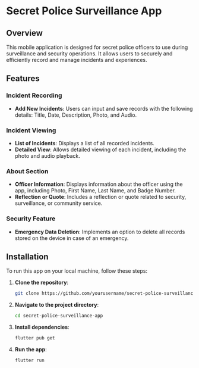 # Secret Police Surveillance App

## Overview
This mobile application is designed for secret police officers to use during surveillance and security operations. It allows users to securely and efficiently record and manage incidents and experiences.

## Features

### Incident Recording
- **Add New Incidents**: Users can input and save records with the following details: Title, Date, Description, Photo, and Audio.

### Incident Viewing
- **List of Incidents**: Displays a list of all recorded incidents.
- **Detailed View**: Allows detailed viewing of each incident, including the photo and audio playback.

### About Section
- **Officer Information**: Displays information about the officer using the app, including Photo, First Name, Last Name, and Badge Number.
- **Reflection or Quote**: Includes a reflection or quote related to security, surveillance, or community service.

### Security Feature
- **Emergency Data Deletion**: Implements an option to delete all records stored on the device in case of an emergency.

## Installation
To run this app on your local machine, follow these steps:

1. **Clone the repository**:
   ```bash
   git clone https://github.com/yourusername/secret-police-surveillance-app.git

2. **Navigate to the project directory**:
   ```bash
   cd secret-police-surveillance-app

3. **Install dependencies**:
   ```bash
   flutter pub get

4. **Run the app**:
   ```bash
   flutter run
